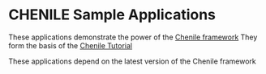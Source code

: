 # CHENILE Sample Applications

These applications demonstrate the power of the [Chenile framework](https://chenile.org)
They form the basis of the [Chenile Tutorial](https://chenile.org/app-gen-getting-started.html)

These applications depend on the latest version of the Chenile framework
